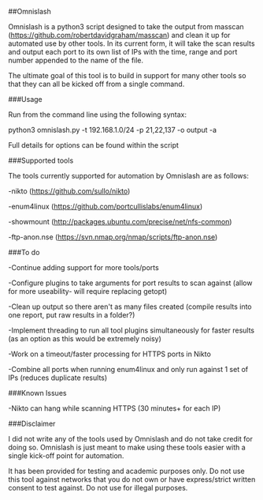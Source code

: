 ##Omnislash

Omnislash is a python3 script designed to take the output from masscan (https://github.com/robertdavidgraham/masscan) and clean it up for automated use by other tools. In its current form, it will take the scan results and output each port to its own list of IPs with the time, range and port number appended to the name of the file. 

The ultimate goal of this tool is to build in support for many other tools so that they can all be kicked off from a single command.

###Usage

Run from the command line using the following syntax:

python3 omnislash.py -t 192.168.1.0/24 -p 21,22,137 -o output -a

Full details for options can be found within the script


###Supported tools

The tools currently supported for automation by Omnislash are as follows:

-nikto (https://github.com/sullo/nikto)

-enum4linux (https://github.com/portcullislabs/enum4linux)

-showmount (http://packages.ubuntu.com/precise/net/nfs-common)

-ftp-anon.nse (https://svn.nmap.org/nmap/scripts/ftp-anon.nse)

###To do

-Continue adding support for more tools/ports

-Configure plugins to take arguments for port results to scan against (allow for more useability- will require replacing getopt)

-Clean up output so there aren't as many files created (compile results into one report, put raw results in a folder?)

-Implement threading to run all tool plugins simultaneously for faster results (as an option as this would be extremely noisy)

-Work on a timeout/faster processing for HTTPS ports in Nikto

-Combine all ports when running enum4linux and only run against 1 set of IPs (reduces duplicate results)

###Known Issues

-Nikto can hang while scanning HTTPS (30 minutes+ for each IP)

###Disclaimer

I did not write any of the tools used by Omnislash and do not take credit for doing so. Omnislash is just meant to make using these tools easier with a single kick-off point for automation.

It has been provided for testing and academic purposes only. Do not use this tool against networks that you do not own or have express/strict written consent to test against. Do not use for illegal purposes.
